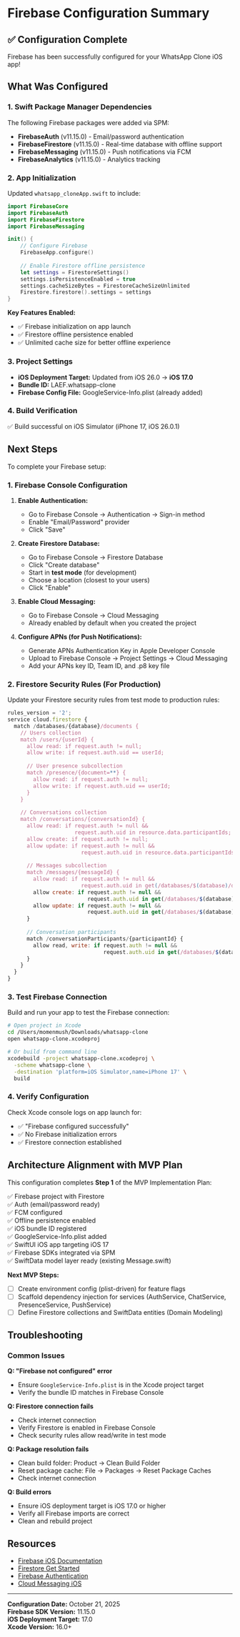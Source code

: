 # Firebase Configuration Summary

## ✅ Configuration Complete

Firebase has been successfully configured for your WhatsApp Clone iOS app!

## What Was Configured

### 1. Swift Package Manager Dependencies

The following Firebase packages were added via SPM:

- **FirebaseAuth** (v11.15.0) - Email/password authentication
- **FirebaseFirestore** (v11.15.0) - Real-time database with offline support
- **FirebaseMessaging** (v11.15.0) - Push notifications via FCM
- **FirebaseAnalytics** (v11.15.0) - Analytics tracking

### 2. App Initialization

Updated `whatsapp_cloneApp.swift` to include:

```swift
import FirebaseCore
import FirebaseAuth
import FirebaseFirestore
import FirebaseMessaging

init() {
    // Configure Firebase
    FirebaseApp.configure()
    
    // Enable Firestore offline persistence
    let settings = FirestoreSettings()
    settings.isPersistenceEnabled = true
    settings.cacheSizeBytes = FirestoreCacheSizeUnlimited
    Firestore.firestore().settings = settings
}
```

**Key Features Enabled:**
- ✅ Firebase initialization on app launch
- ✅ Firestore offline persistence enabled
- ✅ Unlimited cache size for better offline experience

### 3. Project Settings

- **iOS Deployment Target:** Updated from iOS 26.0 → **iOS 17.0**
- **Bundle ID:** LAEF.whatsapp-clone
- **Firebase Config File:** GoogleService-Info.plist (already added)

### 4. Build Verification

✅ Build successful on iOS Simulator (iPhone 17, iOS 26.0.1)

## Next Steps

To complete your Firebase setup:

### 1. Firebase Console Configuration

1. **Enable Authentication:**
   - Go to Firebase Console → Authentication → Sign-in method
   - Enable "Email/Password" provider
   - Click "Save"

2. **Create Firestore Database:**
   - Go to Firebase Console → Firestore Database
   - Click "Create database"
   - Start in **test mode** (for development)
   - Choose a location (closest to your users)
   - Click "Enable"

3. **Enable Cloud Messaging:**
   - Go to Firebase Console → Cloud Messaging
   - Already enabled by default when you created the project

4. **Configure APNs (for Push Notifications):**
   - Generate APNs Authentication Key in Apple Developer Console
   - Upload to Firebase Console → Project Settings → Cloud Messaging
   - Add your APNs key ID, Team ID, and .p8 key file

### 2. Firestore Security Rules (For Production)

Update your Firestore security rules from test mode to production rules:

```javascript
rules_version = '2';
service cloud.firestore {
  match /databases/{database}/documents {
    // Users collection
    match /users/{userId} {
      allow read: if request.auth != null;
      allow write: if request.auth.uid == userId;
      
      // User presence subcollection
      match /presence/{document=**} {
        allow read: if request.auth != null;
        allow write: if request.auth.uid == userId;
      }
    }
    
    // Conversations collection
    match /conversations/{conversationId} {
      allow read: if request.auth != null && 
                     request.auth.uid in resource.data.participantIds;
      allow create: if request.auth != null;
      allow update: if request.auth != null && 
                       request.auth.uid in resource.data.participantIds;
      
      // Messages subcollection
      match /messages/{messageId} {
        allow read: if request.auth != null && 
                       request.auth.uid in get(/databases/$(database)/documents/conversations/$(conversationId)).data.participantIds;
        allow create: if request.auth != null && 
                         request.auth.uid in get(/databases/$(database)/documents/conversations/$(conversationId)).data.participantIds;
        allow update: if request.auth != null && 
                         request.auth.uid in get(/databases/$(database)/documents/conversations/$(conversationId)).data.participantIds;
      }
      
      // Conversation participants
      match /conversationParticipants/{participantId} {
        allow read, write: if request.auth != null && 
                              request.auth.uid in get(/databases/$(database)/documents/conversations/$(conversationId)).data.participantIds;
      }
    }
  }
}
```

### 3. Test Firebase Connection

Build and run your app to test the Firebase connection:

```bash
# Open project in Xcode
cd /Users/momenmush/Downloads/whatsapp-clone
open whatsapp-clone.xcodeproj

# Or build from command line
xcodebuild -project whatsapp-clone.xcodeproj \
  -scheme whatsapp-clone \
  -destination 'platform=iOS Simulator,name=iPhone 17' \
  build
```

### 4. Verify Configuration

Check Xcode console logs on app launch for:
- ✅ "Firebase configured successfully"
- ✅ No Firebase initialization errors
- ✅ Firestore connection established

## Architecture Alignment with MVP Plan

This configuration completes **Step 1** of the MVP Implementation Plan:

✅ Firebase project with Firestore  
✅ Auth (email/password ready)  
✅ FCM configured  
✅ Offline persistence enabled  
✅ iOS bundle ID registered  
✅ GoogleService-Info.plist added  
✅ SwiftUI iOS app targeting iOS 17  
✅ Firebase SDKs integrated via SPM  
✅ SwiftData model layer ready (existing Message.swift)  

**Next MVP Steps:**
- [ ] Create environment config (plist-driven) for feature flags
- [ ] Scaffold dependency injection for services (AuthService, ChatService, PresenceService, PushService)
- [ ] Define Firestore collections and SwiftData entities (Domain Modeling)

## Troubleshooting

### Common Issues

**Q: "Firebase not configured" error**
- Ensure `GoogleService-Info.plist` is in the Xcode project target
- Verify the bundle ID matches in Firebase Console

**Q: Firestore connection fails**
- Check internet connection
- Verify Firestore is enabled in Firebase Console
- Check security rules allow read/write in test mode

**Q: Package resolution fails**
- Clean build folder: Product → Clean Build Folder
- Reset package cache: File → Packages → Reset Package Caches
- Check internet connection

**Q: Build errors**
- Ensure iOS deployment target is iOS 17.0 or higher
- Verify all Firebase imports are correct
- Clean and rebuild project

## Resources

- [Firebase iOS Documentation](https://firebase.google.com/docs/ios/setup)
- [Firestore Get Started](https://firebase.google.com/docs/firestore/quickstart)
- [Firebase Authentication](https://firebase.google.com/docs/auth/ios/start)
- [Cloud Messaging iOS](https://firebase.google.com/docs/cloud-messaging/ios/client)

---

**Configuration Date:** October 21, 2025  
**Firebase SDK Version:** 11.15.0  
**iOS Deployment Target:** 17.0  
**Xcode Version:** 16.0+

